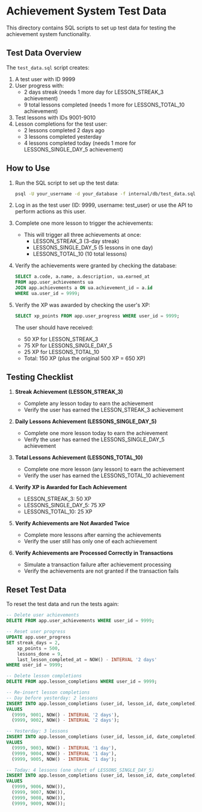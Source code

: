 # Achievement System Test Data

This directory contains SQL scripts to set up test data for testing the achievement system functionality.

## Test Data Overview

The `test_data.sql` script creates:

1. A test user with ID 9999
2. User progress with:
   - 2 days streak (needs 1 more day for LESSON_STREAK_3 achievement)
   - 9 total lessons completed (needs 1 more for LESSONS_TOTAL_10 achievement)
3. Test lessons with IDs 9001-9010
4. Lesson completions for the test user:
   - 2 lessons completed 2 days ago
   - 3 lessons completed yesterday
   - 4 lessons completed today (needs 1 more for LESSONS_SINGLE_DAY_5 achievement)

## How to Use

1. Run the SQL script to set up the test data:
   ```bash
   psql -U your_username -d your_database -f internal/db/test_data.sql
   ```

2. Log in as the test user (ID: 9999, username: test_user) or use the API to perform actions as this user.

3. Complete one more lesson to trigger the achievements:
   - This will trigger all three achievements at once:
     - LESSON_STREAK_3 (3-day streak)
     - LESSONS_SINGLE_DAY_5 (5 lessons in one day)
     - LESSONS_TOTAL_10 (10 total lessons)

4. Verify the achievements were granted by checking the database:
   ```sql
   SELECT a.code, a.name, a.description, ua.earned_at 
   FROM app.user_achievements ua
   JOIN app.achievements a ON ua.achievement_id = a.id
   WHERE ua.user_id = 9999;
   ```

5. Verify the XP was awarded by checking the user's XP:
   ```sql
   SELECT xp_points FROM app.user_progress WHERE user_id = 9999;
   ```
   The user should have received:
   - 50 XP for LESSON_STREAK_3
   - 75 XP for LESSONS_SINGLE_DAY_5
   - 25 XP for LESSONS_TOTAL_10
   - Total: 150 XP (plus the original 500 XP = 650 XP)

## Testing Checklist

1. **Streak Achievement (LESSON_STREAK_3)**
   - Complete any lesson today to earn the achievement
   - Verify the user has earned the LESSON_STREAK_3 achievement

2. **Daily Lessons Achievement (LESSONS_SINGLE_DAY_5)**
   - Complete one more lesson today to earn the achievement
   - Verify the user has earned the LESSONS_SINGLE_DAY_5 achievement

3. **Total Lessons Achievement (LESSONS_TOTAL_10)**
   - Complete one more lesson (any lesson) to earn the achievement
   - Verify the user has earned the LESSONS_TOTAL_10 achievement

4. **Verify XP is Awarded for Each Achievement**
   - LESSON_STREAK_3: 50 XP
   - LESSONS_SINGLE_DAY_5: 75 XP
   - LESSONS_TOTAL_10: 25 XP

5. **Verify Achievements are Not Awarded Twice**
   - Complete more lessons after earning the achievements
   - Verify the user still has only one of each achievement

6. **Verify Achievements are Processed Correctly in Transactions**
   - Simulate a transaction failure after achievement processing
   - Verify the achievements are not granted if the transaction fails

## Reset Test Data

To reset the test data and run the tests again:

```sql
-- Delete user achievements
DELETE FROM app.user_achievements WHERE user_id = 9999;

-- Reset user progress
UPDATE app.user_progress 
SET streak_days = 2, 
    xp_points = 500, 
    lessons_done = 9, 
    last_lesson_completed_at = NOW() - INTERVAL '2 days'
WHERE user_id = 9999;

-- Delete lesson completions
DELETE FROM app.lesson_completions WHERE user_id = 9999;

-- Re-insert lesson completions
-- Day before yesterday: 2 lessons
INSERT INTO app.lesson_completions (user_id, lesson_id, date_completed)
VALUES 
  (9999, 9001, NOW() - INTERVAL '2 days'),
  (9999, 9002, NOW() - INTERVAL '2 days');

-- Yesterday: 3 lessons
INSERT INTO app.lesson_completions (user_id, lesson_id, date_completed)
VALUES 
  (9999, 9003, NOW() - INTERVAL '1 day'),
  (9999, 9004, NOW() - INTERVAL '1 day'),
  (9999, 9005, NOW() - INTERVAL '1 day');

-- Today: 4 lessons (one short of LESSONS_SINGLE_DAY_5)
INSERT INTO app.lesson_completions (user_id, lesson_id, date_completed)
VALUES 
  (9999, 9006, NOW()),
  (9999, 9007, NOW()),
  (9999, 9008, NOW()),
  (9999, 9009, NOW());
```